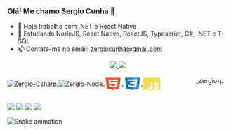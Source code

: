 ### Olá! Me chamo Sergio Cunha 👋  

- 🔭 Hoje trabalho com .NET e React Native            
- 🌱 Estudando NodeJS, React Native, ReactJS, Typescript, C#, .NET e T-SQL 
- 📫 Contate-me no  email: zergiocunha@gmail.com       

<div align="center">
  <a href="https://github.com/zergiocunha">
  <img height="180em" src="https://github-readme-stats.vercel.app/api?username=zergiocunha&show_icons=true&theme=tokyonight&include_all_commits=true&count_private=true"/>
  <img height="180em" src="https://github-readme-stats.vercel.app/api/top-langs/?username=zergiocunha&layout=compact&langs_count=7&theme=tokyonight"/>
</div>
  
  <div style="display: inline_block"><br>
  <img align="center" alt="Zergio-Csharp" height="30" width="40" src="https://cdn.jsdelivr.net/gh/devicons/devicon/icons/csharp/csharp-original.svg">
  <img align="center" alt="Zergio-Node" height="30" width="40" src="https://cdn.jsdelivr.net/gh/devicons/devicon/icons/nodejs/nodejs-original.svg">
  <img align="center" alt="Zergio-HTML" height="30" width="40" src="https://raw.githubusercontent.com/devicons/devicon/master/icons/html5/html5-original.svg">
  <img align="center" alt="Zergio-CSS" height="30" width="40" src="https://raw.githubusercontent.com/devicons/devicon/master/icons/css3/css3-original.svg">
  <img align="center" alt="Zergio-Js" height="30" width="40" src="https://raw.githubusercontent.com/devicons/devicon/master/icons/javascript/javascript-plain.svg">
    <img align="right" alt="Zergio-pic" height="150" style="border-radius:50px;" 
         src="https://i.picasion.com/pic91/02f94835b181c23a44f13c94bb3235ef.gif">
</div>
    
  ##
 
<div> 
  <a href="https://www.instagram.com/zergiocunha" target="_blank"><img src="https://img.shields.io/badge/-Instagram-%23E4405F?style=for-the-badge&logo=instagram&logoColor=white" target="_blank"></a>
 <a href="https://discord.gg/sWGY9Ye8" target="_blank"><img src="https://img.shields.io/badge/Discord-7289DA?style=for-the-badge&logo=discord&logoColor=white" target="_blank"></a> 
  <a href = "mailto:zergiocunha@gmail.com"><img src="https://img.shields.io/badge/-Gmail-%23333?style=for-the-badge&logo=gmail&logoColor=white" target="_blank"></a>
  <a href="https://www.linkedin.com/in/sergio-cunha-2171a6103" target="_blank"><img src="https://img.shields.io/badge/-LinkedIn-%230077B5?style=for-the-badge&logo=linkedin&logoColor=white" target="_blank"></a> 
 
  ![Snake animation](https://github.com/zergiocunha/zergiocunha/blob/output/github-contribution-grid-snake.svg)
 
</div>
